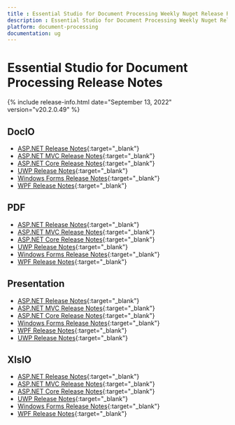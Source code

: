 ```yaml
---
title : Essential Studio for Document Processing Weekly Nuget Release Release Notes  
description : Essential Studio for Document Processing Weekly Nuget Release Release Notes  
platform: document-processing
documentation: ug
---
```


# Essential Studio for Document Processing  Release Notes  

{% include release-info.html date="September 13, 2022" version="v20.2.0.49" %} 

## DocIO

* [ASP.NET Release Notes](/aspnet/release-notes/v20.2.0.49#docio){:target="_blank"}
* [ASP.NET MVC Release Notes](/aspnetmvc/release-notes/v20.2.0.49#docio){:target="_blank"}
* [ASP.NET Core Release Notes](/aspnet-core/release-notes/v20.2.0.49#docio){:target="_blank"}
* [UWP Release Notes](/uwp/release-notes/v20.2.0.49#docio){:target="_blank"}
* [Windows Forms Release Notes](/windowsforms/release-notes/v20.2.0.49#docio){:target="_blank"}
* [WPF Release Notes](/wpf/release-notes/v20.2.0.49#docio){:target="_blank"}


## PDF

* [ASP.NET Release Notes](/aspnet/release-notes/v20.2.0.49#pdf){:target="_blank"}
* [ASP.NET MVC Release Notes](/aspnetmvc/release-notes/v20.2.0.49#pdf){:target="_blank"}
* [ASP.NET Core Release Notes](/aspnet-core/release-notes/v20.2.0.49#pdf){:target="_blank"}
* [UWP Release Notes](/uwp/release-notes/v20.2.0.49#pdf){:target="_blank"}
* [Windows Forms Release Notes](/windowsforms/release-notes/v20.2.0.49#pdf){:target="_blank"}
* [WPF Release Notes](/wpf/release-notes/v20.2.0.49#pdf){:target="_blank"}


## Presentation

* [ASP.NET Release Notes](/aspnet/release-notes/v20.2.0.49#presentation){:target="_blank"}
* [ASP.NET MVC Release Notes](/aspnetmvc/release-notes/v20.2.0.49#presentation){:target="_blank"}
* [ASP.NET Core Release Notes](/aspnet-core/release-notes/v20.2.0.49#presentation){:target="_blank"}
* [Windows Forms Release Notes](/windowsforms/release-notes/v20.2.0.49#presentation){:target="_blank"}
* [WPF Release Notes](/wpf/release-notes/v20.2.0.49#presentation){:target="_blank"}
* [UWP Release Notes](/uwp/release-notes/v20.2.0.49#presentation){:target="_blank"}


## XlsIO

* [ASP.NET Release Notes](/aspnet/release-notes/v20.2.0.49#xlsio){:target="_blank"}
* [ASP.NET MVC Release Notes](/aspnetmvc/release-notes/v20.2.0.49#xlsio){:target="_blank"}
* [ASP.NET Core Release Notes](/aspnet-core/release-notes/v20.2.0.49#xlsio){:target="_blank"}
* [UWP Release Notes](/uwp/release-notes/v20.2.0.49#xlsio){:target="_blank"}
* [Windows Forms Release Notes](/windowsforms/release-notes/v20.2.0.49#xlsio){:target="_blank"}
* [WPF Release Notes](/wpf/release-notes/v20.2.0.49#xlsio){:target="_blank"}